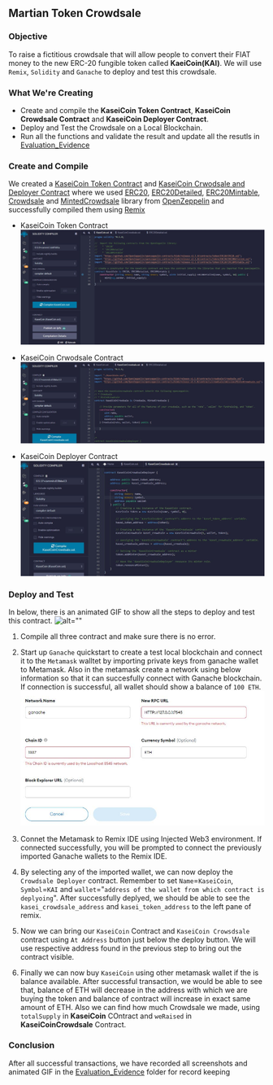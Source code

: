 ## Martian Token Crowdsale

### Objective

To raise a fictitious crowdsale that will allow people to convert their FIAT money to the new ERC-20 fungible token called **KaeiCoin(KAI)**. We will use `Remix`, `Solidity` and `Ganache` to deploy and test this crowdsale.

### What We're Creating
* Create and compile the **KaseiCoin Token Contract**, **KaseiCoin Crowdsale Contract** and **KaseiCoin Deployer Contract**.
* Deploy and Test the Crowdsale on a Local Blockchain.
* Run all the functions and validate the result and update all the resutls in [Evaluation_Evidence](https://github.com/Ashfaque-Rahman/Martian_Token_Crowdsale/tree/main/Evaluation_Evidence)

### Create and Compile
We created a [KaseiCoin Token Contract](https://github.com/Ashfaque-Rahman/Martian_Token_Crowdsale/blob/main/Final_Code/KaseiCoin.sol) and [KaseiCoin Crwodsale and Deployer Contract](https://github.com/Ashfaque-Rahman/Martian_Token_Crowdsale/blob/main/Final_Code/KaseiCoinCrowdsale.sol) where we used [ERC20](https://github.com/OpenZeppelin/openzeppelin-contracts/blob/release-v2.5.0/contracts/token/ERC20/ERC20.sol), [ERC20Detailed](https://github.com/OpenZeppelin/openzeppelin-contracts/blob/release-v2.5.0/contracts/token/ERC20/ERC20Detailed.sol), [ERC20Mintable](https://github.com/OpenZeppelin/openzeppelin-contracts/blob/release-v2.5.0/contracts/token/ERC20/ERC20Mintable.sol), [Crowdsale](https://github.com/OpenZeppelin/openzeppelin-contracts/blob/release-v2.5.0/contracts/crowdsale/Crowdsale.sol) and [MintedCrowdsale](https://github.com/OpenZeppelin/openzeppelin-contracts/blob/release-v2.5.0/contracts/crowdsale/emission/MintedCrowdsale.sol) library from [OpenZeppelin](https://github.com/OpenZeppelin/openzeppelin-contracts) and successfully compiled them using [Remix](https://remix.ethereum.org/)

* KaseiCoin Token Contract
![alt=""](https://github.com/Ashfaque-Rahman/Martian_Token_Crowdsale/blob/main/Evaluation_Evidence/1.successful_compilation_KAI.JPG)

* KaseiCoin Crwodsale Contract
![alt=""](https://github.com/Ashfaque-Rahman/Martian_Token_Crowdsale/blob/main/Evaluation_Evidence/2.compile_crowdsale.JPG)

* KaseiCoin Deployer Contract
![alt=""](https://github.com/Ashfaque-Rahman/Martian_Token_Crowdsale/blob/main/Evaluation_Evidence/3.compile_crwdsaledeployer.JPG)


### Deploy and Test

In below, there is an animated GIF to show all the steps to deploy and test this contract.
![alt=""](https://github.com/Ashfaque-Rahman/Martian_Token_Crowdsale/blob/main/Evaluation_Evidence/0.Crowdsale_minting.gif)

1. Compile all three contract and make sure there is no error.
2. Start up `Ganache` quickstart to create a test local blockchain and connect it to the `Metamask` walltet by importing private keys from ganache wallet to Metamask. Also in the metamask create a network using below information so that it can succesfully connect with Ganache blockchain. If connection is successful, all wallet should show a balance of `100 ETH`.
![alt=""](https://github.com/Ashfaque-Rahman/Martian_Token_Crowdsale/blob/main/Evaluation_Evidence/4.ganache_network.JPG)

3. Connet the Metamask to Remix IDE using Injected Web3 environment. If connected successfully, you will be prompted to connect the previously imported Ganache wallets to the Remix IDE.
4. By selecting any of the imported wallet, we can now deploy the `Crowdsale Deployer` contract. Remember to set `Name`=`KaseiCoin`, `Symbol`=`KAI` and `wallet`="`address of the wallet from which contract is deplyoing`". After successfully deplyed, we should be able to see the `kasei_crowdsale_address` and `kasei_token_address` to the left pane of remix.
5. Now we can bring our `KaseiCoin` Contract and `KaseiCoin Crowsdsale` contract using `At Address` button just below the deploy button. We will use respective address found in the previous step to bring out the contract visible.
6. Finally we can now buy `KaseiCoin` using other metamask wallet if the is balance available. After successful transaction, we would be able to see that, balance of ETH will decrease in the address with which we are buying the token and balance of contract will increase in exact same amount of ETH. Also we can find how much Crowdsale we made, using `totalSupply` in **KaseiCoin** COntract and `weRaised` in **KaseiCoinCrowdsale** Contract.

### Conclusion
After all successful transactions, we have recorded all screenshots and animated GIF in the [Evaluation_Evidence](https://github.com/Ashfaque-Rahman/Martian_Token_Crowdsale/tree/main/Evaluation_Evidence) folder for record keeping


